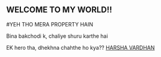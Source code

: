 ## WELCOME TO MY WORLD!!

#YEH THO MERA PROPERTY HAIN


Bina bakchodi k, chaliye shuru karthe hai


EK hero tha, dhekhna chahthe ho kya?? [HARSHA VARDHAN](https://www.instagram.com/_harshaa_18_/)
